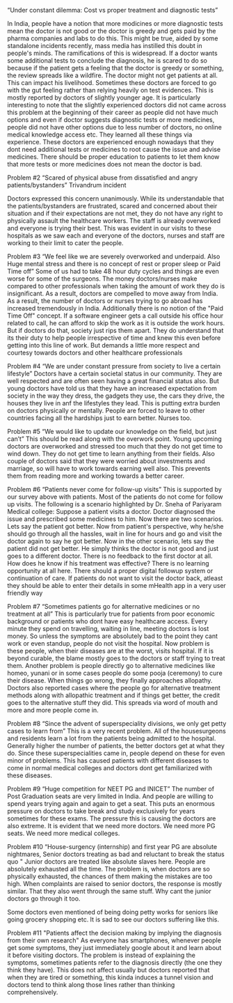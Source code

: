 “Under constant dilemma: Cost vs proper treatment and diagnostic tests”

In India, people have a notion that more modicines or more diagnostic tests mean the doctor is not good or the doctor is greedy and gets paid by the pharma companies and labs to do this. This might be true, aided by some standalone incidents recently, mass media has instilled this doubt in people's minds. The ramifications of this is widespread. If a doctor wants some additional tests to conclude the diagnosis, he is scared to do so because if the patient gets a feeling that the doctor is greedy or something, the review spreads like a wildfire. The doctor might not get patients at all. This can impact his livelihood. Sometimes these doctors are forced to go with the gut feeling rather than relying heavily on test evidences. This is mostly reported by doctors of slightly younger age.
It is particularly interesting to note that the slightly experienced doctors did not came across this problem at the beginning of their career as people did not have much options and even if doctor suggests diagnostic tests or more medicines, people did not have other options due to less number of doctors, no online medical knowledge access etc. They learned all these things via experience. These doctors are experienced enough nowadays that they dont need additional tests or medicines to root cause the issue and advise medicines.
There should be proper education to patients to let them know that more tests or more medicines does not mean the doctor is bad.



Problem #2
“Scared of physical abuse from dissatisfied and angry patients/bystanders”
Trivandrum incident

Doctors expressed this concern unanimously. While its understandable that the patients/bystanders are frustrated, scared and concerned about their situation and if their expectations are not met, they do not have any right to physically assault the healthcare workers. The staff is already overworked and everyone is trying their best. This was evident in our visits to these hospitals as we saw each and everyone of the doctors, nurses and staff are working to their limit to cater the people.



Problem #3
“We feel like we are severely overworked and underpaid. Also Huge mental stress and there is no concept of rest or proper sleep or Paid Time off”
Some of us had to take 48 hour duty cycles and things are even worse for some of the surgeons. The money doctors/nurses make compared to other professionals when taking the amount of work they do is insignificant. As a result, doctors are compelled to move away from India. As a result, the number of doctors or nurses trying to go abroad has increased tremendously in India. Additionally there is no notion of the "Paid Time Off" concept. If a software engineer gets a call outside his office hour related to call, he can afford to skip the work as it is outside the work hours. But if doctors do that, society just rips them apart. They do understand that its their duty to help people irrespective of time and knew this even before getting into this line of work. But demands a little more respect and courtesy towards doctors and other healthcare professionals



Problem #4
“We are under constant pressure from society to live a certain lifestyle”
Doctors have a certain societal status in our community. They are well respected and are often seen having a great financial status also. But young doctors have told us that they have an increased expectation from society in the way they dress, the gadgets they use, the cars they drive, the houses they live in anf the lifestyles they lead. This is putting extra burden on doctors physically or mentally. People are forced to leave to other countries facing all the hardships just to earn better. Nurses too.



Problem #5
“We would like to update our knowledge on the field, but just can’t”
This should be read along with the overwork point. Young upcoming doctors are overworked and stressed too much that they do not get time to wind down. They do not get time to learn anything from their fields. Also couple of doctors said that they were worried about investments and marriage, so will have to work towards earning well also. This prevents them from reading more and working towards a better career.



Problem #6
“Patients never come for follow-up visits”
This is supported by our survey above with patients. Most of the patients do not come for follow up visits. The following is a scenario highlighted by Dr. Sneha of Pariyaram Medical college: Suppose a patient visits a doctor. Doctor diagnosed the issue and prescribed some medicines to him. Now there are two scenarios. Lets say the patient got better. Now from patient's perspective, why  he/she should go through all the hassles, wait in line for hours and go and visit the doctor again to say he got better. Now in the other scenario, lets say the patient did not get better. He simply thinks the doctor is not good and just goes to a different doctor. There is no feedback to the first doctor at all. How does he know if his treatment was effective? There is no learning opportunity at all here. 
There should a proper digital followup system or continuation of care. If patients do not want to visit the doctor back, atleast they should be able to enter their details in some mHealth app in a very user friendly way



Problem #7
“Sometimes patients go for alternative medicines or no treatment at all”
This is particularly true for patients from poor economic background or patients who dont have easy healthcare access. Every minute they spend on travelling, waiting in line, meeting doctors is lost money. So unless the symptoms are absolutely bad to the point they cant work or even standup, people do not visit the hospital. Now problem is these people, when their diseases are at the worst, visits hospital. If it is beyond curable, the blame mostly goes to the doctors or staff trying to treat them. Another problem is people directly go to alternative medicines like homeo, yunani or in some cases people do some pooja (ceremony) to cure their disease. When things go wrong, they finally approaches allopathy. Doctors also reported cases where the people go for alternative treatment methods along with allopathic treatment and if things get better, the credit goes to the alternative stuff they did. This spreads via word of mouth and more and more people come in.






Problem #8
“Since the advent of superspeciality divisions, we only get petty cases to learn from”
This is a very recent problem. All of the housesurgeons and residents learn a lot from the patients being admitted to the hospital. Generally higher the number of patients, the better doctors get at what they do. Since these superspecialities came in, people depend on these for even minor of problems. This has caused patients with different diseases to come in normal medical colleges and doctors dont get familiarized with these diseases.



Problem #9
“Huge competition for NEET PG and INICET”
The number of Post Graduation seats are very limited in India. And people are willing to spend years trying again and again to get a seat. This puts an enormous pressure on doctors to take break and study exclusively for years sometimes for these exams. The pressure this is causing the doctors are also extreme. 
It is evident that we need more doctors. We need more PG seats. We need more medical colleges.


Problem #10
“House-surgency (internship) and first year PG are absolute nightmares, Senior doctors treating as bad and reluctant to break the status quo "
Junior doctors are treated like absolute slaves here. People are absolutely exhausted all the time. The problem is, when doctors are so physically exhausted, the chances of them making the mistakes are too high. When complaints are raised to senior doctors, the response is mostly similar. That they also went through the same stuff. Why cant the junior doctors go through it too.

Some doctors even mentioned of being doing petty works for seniors like going grocery shopping etc. It is sad to see our doctors suffering like this.

Problem #11
"Patients affect the decision making by implying the diagnosis from their own research"
As everyone has smartphones, whenever people get some symptoms, they just immediately google about it and learn about it before visiting doctors. The problem is instead of explaining the symptoms, sometimes patients refer to the diagnosis directly (the one they think they have). This does not affect usually but doctors reported that when they are tired or something, this kinda induces a tunnel vision and doctors tend to think along those lines rather than thinking comprehensively.